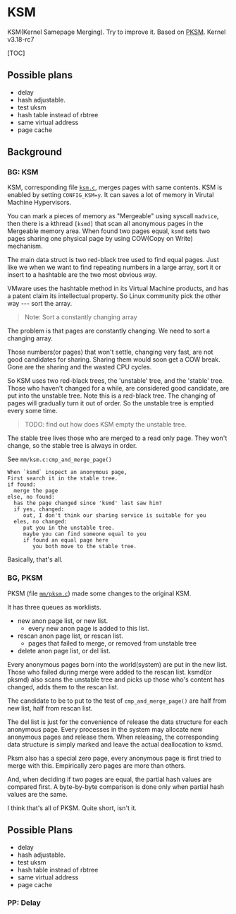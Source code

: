 # KSM

KSM(Kernel Samepage Merging). Try to improve it. Based on
[PKSM](code.google.com/archive/p/pksm).  Kernel v3.18-rc7

[TOC]

## Possible plans

- delay
- hash adjustable.
- test uksm
- hash table instead of rbtree
- same virtual address
- page cache

## Background
### BG: KSM

KSM, corresponding file [`ksm.c`](mm/ksm.c), merges pages with same contents.
KSM is enabled by setting `CONFIG_KSM=y`. It can saves a lot of memory in
Virutal Machine Hypervisors.

You can mark a pieces of memory as "Mergeable" using syscall `madvice`, then
there is a kthread `[ksmd]` that scan all anonymous pages in the Mergeable
memory area. When found two pages equal, `ksmd` sets two pages sharing one
physical page by using COW(Copy on Write) mechanism.

The main data struct is two red-black tree used to find equal pages. Just
like we when we want to find repeating numbers in a large array, sort it or
insert to a hashtable are the two most obvious way.

VMware uses the hashtable method in its Virtual Machine products, and has a
patent claim its intellectual property. So Linux community pick the other
way --- sort the array.

> Note: Sort a constantly changing array

The problem is that pages are constantly changing. We need to sort a
changing array.

Those numbers(or pages) that won't settle, changing very fast, are not
good candidates for sharing. Sharing them would soon get a COW break.
Gone are the sharing and the wasted CPU cycles.

So KSM uses two red-black trees, the 'unstable' tree, and the 'stable' tree.
Those who haven't changed for a while, are considered good candidate, are put
into the unstable tree. Note this is a red-black tree. The changing of
pages will gradually turn it out of order. So the unstable tree is emptied
every some time.

> TODO: find out how does KSM empty the unstable tree.

The stable tree lives those who are merged to a read only page. They won't
change, so the stable tree is always in order.

See `mm/ksm.c:cmp_and_merge_page()`
```
When `ksmd` inspect an anonymous page,
First search it in the stable tree.
if found:
  merge the page
else, no found:
  has the page changed since 'ksmd' last saw him?
  if yes, changed:
     out, I don't think our sharing service is suitable for you
  eles, no changed:
     put you in the unstable tree.
     maybe you can find someone equal to you
     if found an equal page here
        you both move to the stable tree.
```

Basically, that's all.

### BG, PKSM

PKSM (file [`mm/pksm.c`](mm/pksm.c)) made some changes to the original KSM.

It has three queues as worklists.
- new anon page list, or new list.
  - every new anon page is added to this list.
- rescan anon page list, or rescan list.
  - pages that failed to merge, or removed from unstable tree
- delete anon page list, or del list.

Every anonymous pages born into the world(system) are put in the new list.
Those who failed during merge were added to the rescan list.
ksmd(or pksmd) also scans the unstable tree and picks up those who's content
has changed, adds them to the rescan list.

The candidate to be to put to the test of `cmp_and_merge_page()` are
half from new list, half from rescan list.

The del list is just for the convenience of release the data structure for
each anonymous page. Every processes in the system may allocate new
anonymous pages and release them. When releasing, the corresponding
data structure is simply marked and leave the actual deallocation to ksmd.

Pksm also has a special zero page, every anonymous page is first tried to
merge with this. Empirically zero pages are more than others.

And, when deciding if two pages are equal, the partial hash values are
compared first. A byte-by-byte comparison is done only when partial hash
values are the same.

I think that's all of PKSM. Quite short, isn't it.

## Possible Plans

- delay
- hash adjustable.
- test uksm
- hash table instead of rbtree
- same virtual address
- page cache

### PP: Delay






